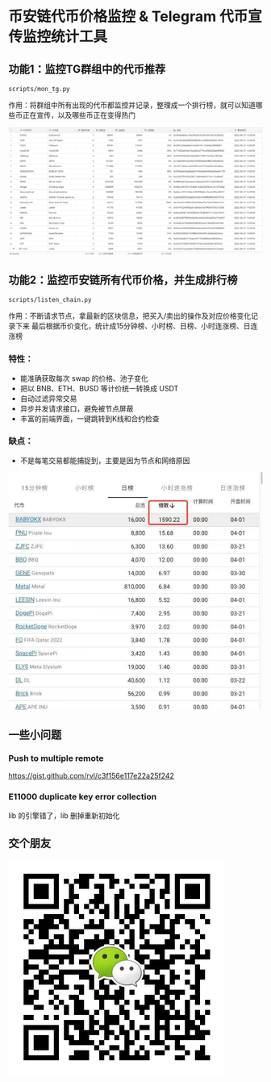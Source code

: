 # 币安链代币价格监控 & Telegram 代币宣传监控统计工具

## 功能1：监控TG群组中的代币推荐
```
scripts/mon_tg.py
```
作用：将群组中所有出现的代币都监控并记录，整理成一个排行榜，就可以知道哪些币正在宣传，以及哪些币正在变得热门

![](./resources/images/mon_tg.png)

## 功能2：监控币安链所有代币价格，并生成排行榜
```
scripts/listen_chain.py
```
作用：不断请求节点，拿最新的区块信息，把买入/卖出的操作及对应价格变化记录下来
最后根据币价变化，统计成15分钟榜、小时榜、日榜、小时连涨榜、日连涨榜

### 特性：
* 能准确获取每次 swap 的价格、池子变化
* 把以 BNB、ETH、BUSD 等计价统一转换成 USDT
* 自动过滤异常交易
* 异步并发请求接口，避免被节点屏蔽
* 丰富的前端界面，一键跳转到K线和合约检查

### 缺点：
* 不是每笔交易都能捕捉到，主要是因为节点和网络原因


![](./resources/images/tugou.jpg)

## 一些小问题

### Push to multiple remote
https://gist.github.com/rvl/c3f156e117e22a25f242

### E11000 duplicate key error collection
lib 的引擎错了，lib 删掉重新初始化


## 交个朋友
![](./resources/images/wechat.jpeg)
